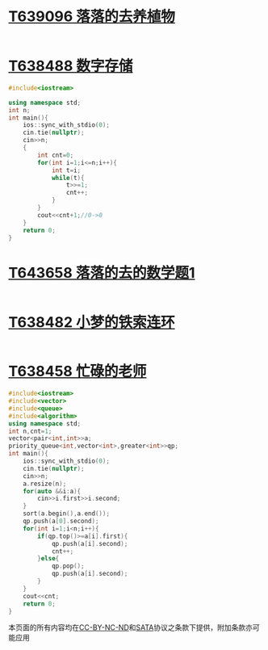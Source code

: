 # [T639096 落落的去养植物](https://www.luogu.com.cn/problem/T639096?contestId=271047)

```cpp
```
# [T638488 数字存储](https://www.luogu.com.cn/problem/T638488?contestId=271047)

```cpp
#include<iostream>

using namespace std;
int n;
int main(){
	ios::sync_with_stdio(0);
	cin.tie(nullptr);
	cin>>n;
	{
		int cnt=0;
		for(int i=1;i<=n;i++){
			int t=i;
			while(t){
				t>>=1;
				cnt++;
			}
		}
		cout<<cnt+1;//0->0
	}
	return 0;
}
```
# [T643658 落落的去的数学题1](https://www.luogu.com.cn/problem/T643658?contestId=271047)

```cpp
```
# [T638482 小梦的铁索连环](https://www.luogu.com.cn/problem/T638482?contestId=271047)

```cpp
```
# [T638458 忙碌的老师](https://www.luogu.com.cn/problem/T638458?contestId=271047)

```cpp
#include<iostream>
#include<vector>
#include<queue>
#include<algorithm>
using namespace std;
int n,cnt=1;
vector<pair<int,int>>a;
priority_queue<int,vector<int>,greater<int>>qp;
int main(){
	ios::sync_with_stdio(0);
	cin.tie(nullptr);
	cin>>n;
	a.resize(n);
	for(auto &&i:a){
		cin>>i.first>>i.second;
	}
	sort(a.begin(),a.end());
	qp.push(a[0].second);
	for(int i=1;i<n;i++){
		if(qp.top()>=a[i].first){
			qp.push(a[i].second);
			cnt++;
		}else{
			qp.pop();
			qp.push(a[i].second);
		}
	}
	cout<<cnt;
	return 0;
}
```
本页面的所有内容均在[CC-BY-NC-ND](https://creativecommons.org/licenses/by-nc-nd/4.0/)和[SATA](https://github.com/zTrix/sata-license)协议之条款下提供，附加条款亦可能应用